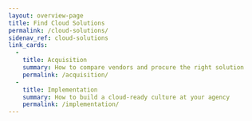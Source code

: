 ```yaml
---
layout: overview-page
title: Find Cloud Solutions
permalink: /cloud-solutions/
sidenav_ref: cloud-solutions
link_cards:
  - 
    title: Acquisition
    summary: How to compare vendors and procure the right solution
    permalink: /acquisition/
  - 
    title: Implementation
    summary: How to build a cloud-ready culture at your agency
    permalink: /implementation/
---
```


